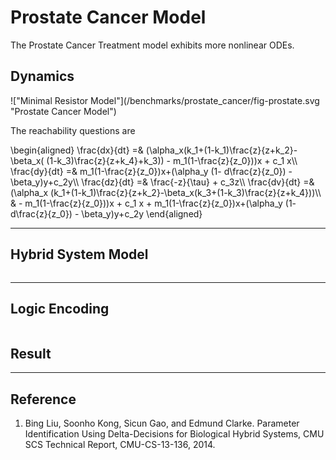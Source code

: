 # Prostate Cancer Model


The Prostate Cancer Treatment model exhibits more nonlinear ODEs.

## Dynamics

<div class="center_img">
    !["Minimal Resistor Model"](/benchmarks/prostate_cancer/fig-prostate.svg "Prostate Cancer Model")
</div>

The reachability questions are

\begin{aligned}
\frac{dx}{dt} =& (\alpha\_x(k\_1+(1-k\_1)\frac{z}{z+k\_2}-\beta\_x( (1-k\_3)\frac{z}{z+k\_4}+k\_3)) - m\_1(1-\frac{z}{z\_0}))x + c\_1 x\\\\
\frac{dy}{dt} =& m\_1(1-\frac{z}{z\_0})x+(\alpha\_y (1- d\frac{z}{z\_0}) - \beta\_y)y+c\_2y\\\\
\frac{dz}{dt} =& \frac{-z}{\tau} + c\_3z\\\\
\frac{dv}{dt} =& (\alpha\_x (k\_1+(1-k\_1)\frac{z}{z+k\_2}-\beta\_x(k\_3+(1-k\_3)\frac{z}{z+k\_4}))\\\\
               & - m\_1(1-\frac{z}{z\_0}))x + c\_1 x + m\_1(1-\frac{z}{z\_0})x+(\alpha\_y (1- d\frac{z}{z\_0}) - \beta\_y)y+c\_2y
\end{aligned}

- - - - -

## Hybrid System Model

```drh

```

- - - - -

## Logic Encoding

```smt2

```

## Result

<script src="/js/d3.v3.js"></script>
<script src="/js/underscore-min.js"></script>
<div id="chart-container" style="text-align:center">
<script type="text/javascript" src="/benchmarks/prostate_cancer/data.js"></script>
<script type="text/javascript" src="/js/vis.js"></script>
</div>

- - - - -

## Reference

 1. Bing Liu, Soonho Kong, Sicun Gao, and Edmund Clarke. Parameter
 Identification Using Delta-Decisions for Biological Hybrid Systems,
 CMU SCS Technical Report, CMU-CS-13-136, 2014.
